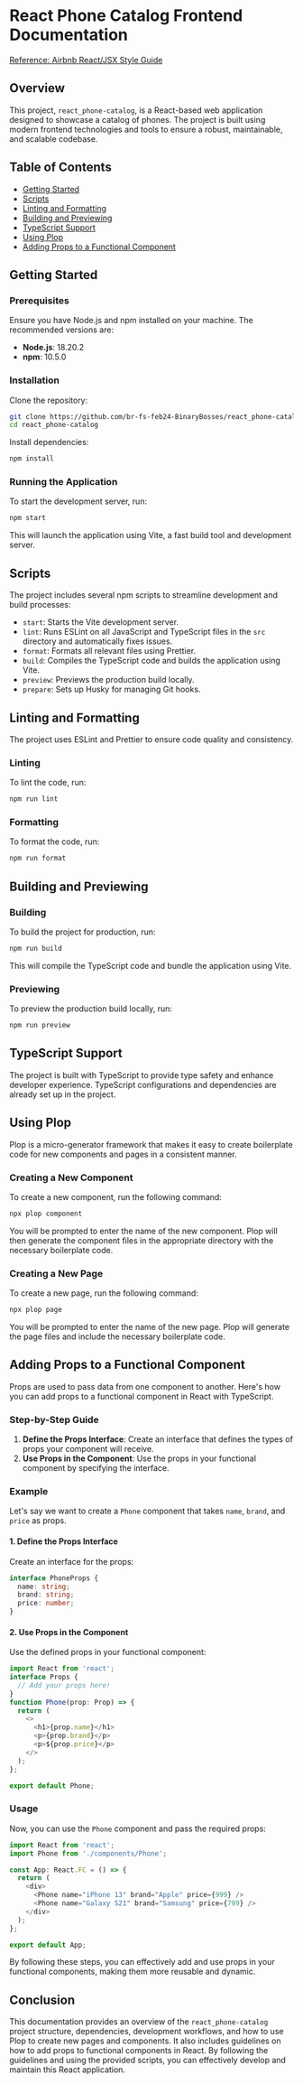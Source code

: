 # React Phone Catalog Frontend Documentation

[Reference: Airbnb React/JSX Style Guide](https://github.com/airbnb/javascript/tree/master/react)

## Overview

This project, `react_phone-catalog`, is a React-based web application designed to showcase a catalog of phones. The project is built using modern frontend technologies and tools to ensure a robust, maintainable, and scalable codebase.

## Table of Contents

- [Getting Started](#getting-started)
- [Scripts](#scripts)
- [Linting and Formatting](#linting-and-formatting)
- [Building and Previewing](#building-and-previewing)
- [TypeScript Support](#typescript-support)
- [Using Plop](#using-plop)
- [Adding Props to a Functional Component](#adding-props-to-a-functional-component)

## Getting Started

### Prerequisites

Ensure you have Node.js and npm installed on your machine. The recommended versions are:

- **Node.js**: 18.20.2
- **npm**: 10.5.0

### Installation

Clone the repository:

```bash
git clone https://github.com/br-fs-feb24-BinaryBosses/react_phone-catalog.git
cd react_phone-catalog
```

Install dependencies:

```bash
npm install
```

### Running the Application

To start the development server, run:

```bash
npm start
```

This will launch the application using Vite, a fast build tool and development server.

## Scripts

The project includes several npm scripts to streamline development and build processes:

- `start`: Starts the Vite development server.
- `lint`: Runs ESLint on all JavaScript and TypeScript files in the `src` directory and automatically fixes issues.
- `format`: Formats all relevant files using Prettier.
- `build`: Compiles the TypeScript code and builds the application using Vite.
- `preview`: Previews the production build locally.
- `prepare`: Sets up Husky for managing Git hooks.

## Linting and Formatting

The project uses ESLint and Prettier to ensure code quality and consistency.

### Linting

To lint the code, run:

```bash
npm run lint
```

### Formatting

To format the code, run:

```bash
npm run format
```

## Building and Previewing

### Building

To build the project for production, run:

```bash
npm run build
```

This will compile the TypeScript code and bundle the application using Vite.

### Previewing

To preview the production build locally, run:

```bash
npm run preview
```

## TypeScript Support

The project is built with TypeScript to provide type safety and enhance developer experience. TypeScript configurations and dependencies are already set up in the project.

## Using Plop

Plop is a micro-generator framework that makes it easy to create boilerplate code for new components and pages in a consistent manner.

### Creating a New Component

To create a new component, run the following command:

```bash
npx plop component
```

You will be prompted to enter the name of the new component. Plop will then generate the component files in the appropriate directory with the necessary boilerplate code.

### Creating a New Page

To create a new page, run the following command:

```bash
npx plop page
```

You will be prompted to enter the name of the new page. Plop will generate the page files and include the necessary boilerplate code.

## Adding Props to a Functional Component

Props are used to pass data from one component to another. Here's how you can add props to a functional component in React with TypeScript.

### Step-by-Step Guide

1. **Define the Props Interface**: Create an interface that defines the types of props your component will receive.
2. **Use Props in the Component**: Use the props in your functional component by specifying the interface.

### Example

Let's say we want to create a `Phone` component that takes `name`, `brand`, and `price` as props.

#### 1. Define the Props Interface

Create an interface for the props:

```typescript
interface PhoneProps {
  name: string;
  brand: string;
  price: number;
}
```

#### 2. Use Props in the Component

Use the defined props in your functional component:

```typescript
import React from 'react';
interface Props {
  // Add your props here!
}
function Phone(prop: Prop) => {
  return (
    <>
      <h1>{prop.name}</h1>
      <p>{prop.brand}</p>
      <p>${prop.price}</p>
    </>
  );
};

export default Phone;
```

### Usage

Now, you can use the `Phone` component and pass the required props:

```typescript
import React from 'react';
import Phone from './components/Phone';

const App: React.FC = () => {
  return (
    <div>
      <Phone name="iPhone 13" brand="Apple" price={999} />
      <Phone name="Galaxy S21" brand="Samsung" price={799} />
    </div>
  );
};

export default App;
```

By following these steps, you can effectively add and use props in your functional components, making them more reusable and dynamic.

## Conclusion

This documentation provides an overview of the `react_phone-catalog` project structure, dependencies, development workflows, and how to use Plop to create new pages and components. It also includes guidelines on how to add props to functional components in React. By following the guidelines and using the provided scripts, you can effectively develop and maintain this React application.

